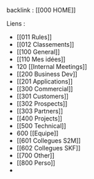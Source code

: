backlink : [[000 HOME]]

Liens :
- [[011 Rules]]
- [[012 Classements]]
- [[100 General]]
- [[110 Mes idées]]
- 120 [[Internal Meetings]]
- [[200 Business Dev]]
- [[201 Applications]]
- [[300 Commercial]]
- [[301 Customers]]
- [[302 Prospects]]
- [[303 Partners]]
- [[400 Projects]]
- [[500 Technical]]
- 600 [[Equipe]]
- [[601 Collegues S2M]]
- [[602 Collegues SKF]]
- [[700 Other]]
- [[800 Perso]]
- 